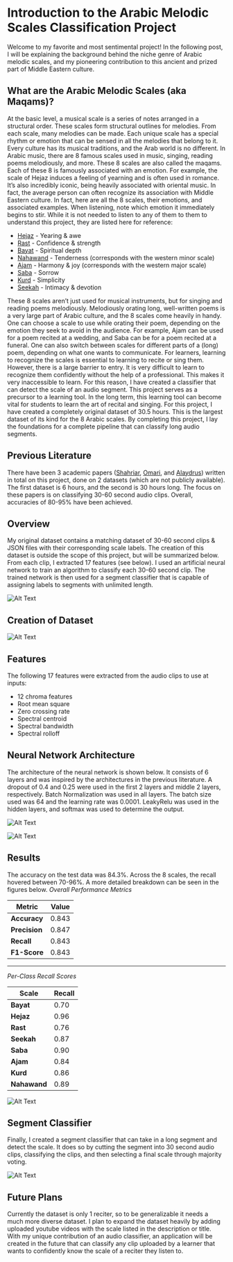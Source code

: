 # Introduction to the Arabic Melodic Scales Classification Project

Welcome to my favorite and most sentimental project! In the following post, I will be explaining the background behind the niche genre of Arabic melodic scales, and my pioneering contribution to this ancient and prized part of Middle Eastern culture.

## What are the Arabic Melodic Scales (aka Maqams)?

At the basic level, a musical scale is a series of notes arranged in a structural order. These scales form structural outlines for melodies. From each scale, many melodies can be made. Each unique scale has a special rhythm or emotion that can be sensed in all the melodies that belong to it. 
Every culture has its musical traditions, and the Arab world is no different. In Arabic music, there are 8 famous scales used in music, singing, reading poems melodiously, and more. These 8 scales are also called the maqams. Each of these 8 is famously associated with an emotion.
For example, the scale of Hejaz induces a feeling of yearning and is often used in romance. It’s also incredibly iconic, being heavily associated with oriental music. In fact, the average person can often recognize its association with Middle Eastern culture.
In fact, here are all the 8 scales, their emotions, and associated examples. When listening, note which emotion it immediately begins to stir. While it is not needed to listen to any of them to them to understand this project, they are listed here for reference: 

  - [Hejaz](https://www.youtube.com/watch?v=v-OEgLDoKB4) - Yearing & awe
  - [Rast](https://youtu.be/hv3stJbTPCE?si=3eQtpRQU0ZoLlQMT) - Confidence & strength
  - [Bayat](https://youtu.be/MHk6Z_eFqXM?si=f1EomGXKNMv_ehqC) - Spiritual depth
  - [Nahawand](https://youtu.be/9czk_aQXNR0?si=G7kIfB2mgH77fYEs) - Tenderness (corresponds with the western minor scale)
  - [Ajam](https://youtu.be/ZpLr6BGR_fE?si=8eE2Yc-fuxIWCU4i) - Harmony & joy (corresponds with the western major scale)
  - [Saba](https://youtu.be/x7fGYEIhrhM?si=qAAdztLeGsqfKAEl) - Sorrow
  - [Kurd](https://youtu.be/NRuSxAjGOgo?si=oxG8nxWuR32otr7d) - Simplicity
  - [Seekah](https://youtu.be/hmby0lm1DfA?si=V9bM_pM4l32RZ8l8) - Intimacy & devotion

These 8 scales aren’t just used for musical instruments, but for singing and reading poems melodiously. Melodiously orating long, well-written poems is a very large part of Arabic culture, and the 8 scales come heavily in handy. One can choose a scale to use while orating their poem, depending on the emotion they seek to avoid in the audience. For example, Ajam can be used for a poem recited at a wedding, and Saba can be for a poem recited at a funeral. One can also switch between scales for different parts of a (long) poem, depending on what one wants to communicate.
For learners, learning to recognize the scales is essential to learning to recite or sing them. However, there is a large barrier to entry. It is very difficult to learn to recognize them confidently without the help of a professional. This makes it very inaccessible to learn. For this reason, I have created a classifier that can detect the scale of an audio segment. This project serves as  a precursor to a learning tool. In the long term, this learning tool can become vital for students to learn the art of recital and singing. 
For this project, I have created a completely original dataset of 30.5 hours. This is the largest dataset of its kind for the 8 Arabic scales. By completing this project, I lay the foundations for a complete pipeline that can classify long audio segments.

## Previous Literature 

There have been 3 academic papers ([Shahriar](https://ieeexplore.ieee.org/document/9496604), [Omari](https://figshare.com/articles/journal_contribution/Maqam_Classification_of_Quranic_Recitations_using_Deep_Learning/24131781?file=42335634), and [Alaydrus](https://browser-cdn.ysoa.org.uk/volumes/Vol101No21/34Vol101No21.pdf)) written in total on this project, done on 2 datasets (which are not publicly available). The first dataset is 6 hours, and the second is 30 hours long. The focus on these papers is on classifying 30-60 second audio clips. Overall, accuracies of 80-95% have been achieved.

## Overview

My original dataset contains a matching dataset of 30-60 second clips & JSON files with their corresponding scale labels. The creation of this dataset is outside the scope of this project, but will be summarized below.
From each clip, I extracted 17 features (see below). I used an artificial neural network to train an algorithm to classify each 30-60 second clip. The trained network is then used for a segment classifier that is capable of assigning labels to segments with unlimited length.

![Alt Text](https://raw.githubusercontent.com/mohssenk/Arabic-Melodies-Project/refs/heads/master/images_for_introduction/NN_diagram.png)

## Creation of Dataset



![Alt Text](https://raw.githubusercontent.com/mohssenk/Arabic-Melodies-Project/refs/heads/master/images_for_introduction/data_dist.png)


## Features

The following 17 features were extracted from the audio clips to use at inputs:
  - 12 chroma features 
  - Root mean square
  -  Zero crossing rate
  -  Spectral centroid
  -  Spectral bandwidth
  -  Spectral rolloff

## Neural Network Architecture

The architecture of the neural network is shown below. It consists of 6 layers and was inspired by the architectures in the previous literature. A dropout of 0.4 and 0.25 were used in the first 2 layers and middle 2 layers, respectively. Batch Normalization was used in all layers. The batch size used was 64 and the learning rate was 0.0001. LeakyRelu was used in the hidden layers, and softmax was used to determine the output.

![Alt Text](https://raw.githubusercontent.com/mohssenk/Arabic-Melodies-Project/refs/heads/master/images_for_introduction/NN_architecture.png)

![Alt Text](https://raw.githubusercontent.com/mohssenk/Arabic-Melodies-Project/refs/heads/master/images_for_introduction/model_eval.png)

## Results

The accuracy on the test data was 84.3%. Across the 8 scales, the recall hovered between 70-96%. A more detailed breakdown can be seen in the figures below.
*Overall Performance Metrics*

| Metric      | Value |
|------------|-------|
| **Accuracy**  | 0.843 |
| **Precision** | 0.847 |
| **Recall**    | 0.843 |
| **F1-Score**  | 0.843 |

---

*Per-Class Recall Scores*

| Scale   | Recall |
|---------|--------|
| **Bayat**   | 0.70  |
| **Hejaz**   | 0.96  |
| **Rast**    | 0.76  |
| **Seekah**  | 0.87  |
| **Saba**    | 0.90  |
| **Ajam**    | 0.84  |
| **Kurd**    | 0.86  |
| **Nahawand** | 0.89  |

![Alt Text](https://raw.githubusercontent.com/mohssenk/Arabic-Melodies-Project/refs/heads/master/images_for_introduction/confusion_matrix.png)

## Segment Classifier

Finally, I created a segment classifier that can take in a long segment and detect the scale. It does so by cutting the segment into 30 second audio clips, classifying the clips, and then selecting a final scale through majority voting. 

![Alt Text](https://raw.githubusercontent.com/mohssenk/Arabic-Melodies-Project/refs/heads/master/images_for_introduction/classifier_diagram.png)

## Future Plans

Currently the dataset is only 1 reciter, so to be generalizable it needs a much more diverse dataset. I plan to expand the dataset heavily by adding uploaded youtube videos with the scale listed in the description or title. With my unique contribution of an audio classifier, an application will be created in the future that can classify any clip uploaded by a learner that wants to confidently know the scale of a reciter they listen to. 

